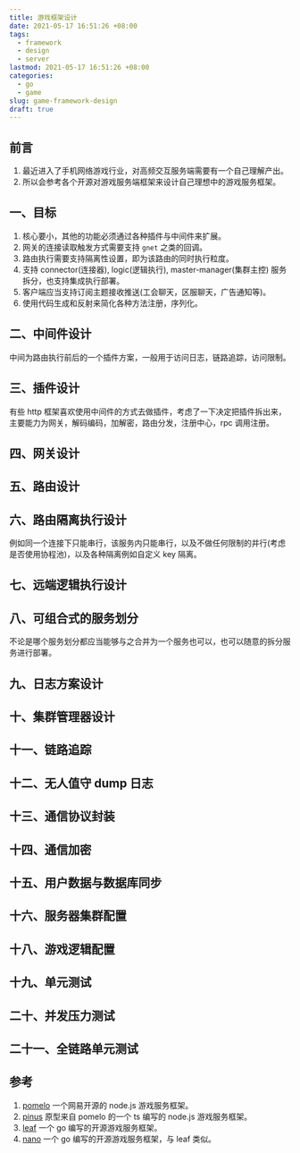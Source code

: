 ```yaml
---
title: 游戏框架设计
date: 2021-05-17 16:51:26 +08:00
tags:
  - framework
  - design
  - server
lastmod: 2021-05-17 16:51:26 +08:00
categories:
  - go
  - game
slug: game-framework-design
draft: true
---
```


## 前言

1. 最近进入了手机网络游戏行业，对高频交互服务端需要有一个自己理解产出。
2. 所以会参考各个开源对游戏服务端框架来设计自己理想中的游戏服务框架。

## 一、目标

1. 核心要小，其他的功能必须通过各种插件与中间件来扩展。
1. 网关的连接读取触发方式需要支持 `gnet` 之类的回调。
1. 路由执行需要支持隔离性设置，即为该路由的同时执行粒度。
1. 支持 connector(连接器), logic(逻辑执行), master-manager(集群主控) 服务拆分，也支持集成执行部署。
1. 客户端应当支持订阅主题接收推送(工会聊天，区服聊天，广告通知等)。
1. 使用代码生成和反射来简化各种方法注册，序列化。

## 二、中间件设计

中间为路由执行前后的一个插件方案，一般用于访问日志，链路追踪，访问限制。

## 三、插件设计

有些 http 框架喜欢使用中间件的方式去做插件，考虑了一下决定把插件拆出来，主要能力为网关，解码编码，加解密，路由分发，注册中心，rpc 调用注册。

## 四、网关设计

## 五、路由设计

## 六、路由隔离执行设计

例如同一个连接下只能串行，该服务内只能串行，以及不做任何限制的并行(考虑是否使用协程池)，以及各种隔离例如自定义 key 隔离。

## 七、远端逻辑执行设计


## 八、可组合式的服务划分

不论是哪个服务划分都应当能够与之合并为一个服务也可以，也可以随意的拆分服务进行部署。

## 九、日志方案设计

## 十、集群管理器设计

## 十一、链路追踪

## 十二、无人值守 dump 日志

## 十三、通信协议封装

## 十四、通信加密

## 十五、用户数据与数据库同步

## 十六、服务器集群配置

## 十八、游戏逻辑配置

## 十九、单元测试

## 二十、并发压力测试

## 二十一、全链路单元测试

## 参考

1. [pomelo](https://github.com/NetEase/pomelo) 一个网易开源的 node.js 游戏服务框架。
1. [pinus](https://github.com/node-pinus/pinus) 原型来自 pomelo 的一个 ts 编写的 node.js 游戏服务框架。
1. [leaf](https://github.com/name5566/leaf) 一个 go 编写的开源游戏服务框架。
1. [nano](https://github.com/lonng/nano) 一个 go 编写的开源游戏服务框架，与 leaf 类似。
